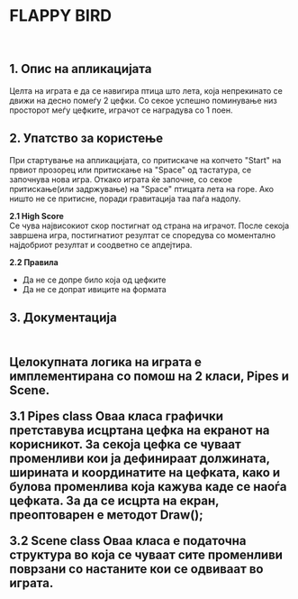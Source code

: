 <h1><b>FLAPPY BIRD</b></h1><br>

<h2><b>1. Опис на апликацијата<br> </b></h2>
Целта на играта е да се навигира птица што лета, која непрекинато се движи на десно помеѓу 2 цефки.
Со секое успешно поминување низ просторот меѓу цефките, играчот се наградува со 1 поен. 

<h2><b>2. Упатство за користење</b></h2> 
При стартување на апликацијата, со притискаче на копчето "Start" на првиот прозорец или притискање на "Space" од тастатура, се започнува нова игра.
Откако играта ќе започне, со секое притискање(или задржување) на "Space" птицата лета на горе. Ако ништо не се притисне, поради гравитација таа паѓа надолу.

<b>2.1 High Score <br></b>
Се чува највисокиот скор постигнат од страна на играчот.
После секоја завршена игра, постигнатиот резултат се споредува со моментално најдобриот резултат и соодветно се апдејтира.

<b>2.2 Правила</b>
- Да не се допре било која од цефките
- Да не се допрат ивиците на формата

<h2><b>3. Документација<br> </b><h2><br>
Целокупната логика на играта е имплементирана со помош на 2 класи, Pipes и Scene.

<b>3.1 Pipes class</b>
Оваа класа графички претставува исцртана цефка на екранот на корисникот.
За секоја цефка се чуваат променливи кои ја дефинираат должината, ширината и координатите на цефката, како и булова променлива која кажува каде се наоѓа цефката.
За да се исцрта на екран, преоптоварен е методот Draw();

<b>3.2 Scene class</b>
Оваа класа е податочна структура во која се чуваат сите променливи поврзани со настаните кои се одвиваат во играта.
